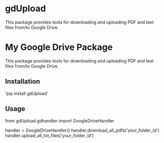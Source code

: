 # gdUpload
 This package provides tools for downloading and uploading PDF and text files from/to Google Drive.

 # My Google Drive Package

This package provides tools for downloading and uploading PDF and text files from/to Google Drive.

## Installation

'pip install gdUpload'



## Usage

from gdUpload.gdhandler import GoogleDriveHandler

handler = GoogleDriveHandler()
handler.download_all_pdfs('your_folder_id')
handler.upload_all_txt_files('your_folder_id')